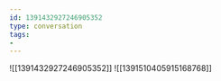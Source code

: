```yaml
---
id: 1391432927246905352
type: conversation
tags:
- 
---
```

![[1391432927246905352]]
![[1391510405915168768]]


